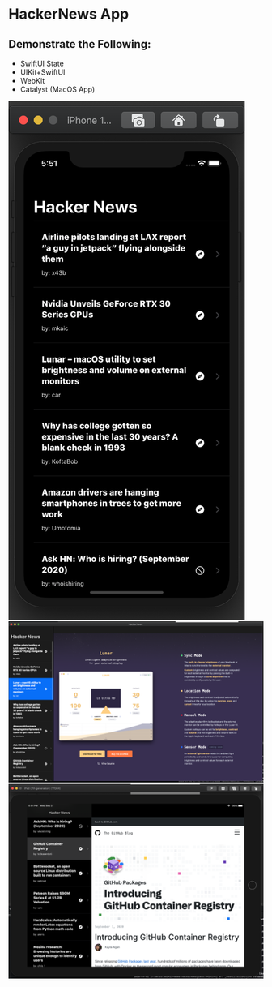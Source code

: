# HackerNews App

## Demonstrate the Following:
- SwiftUI State
- UIKit+SwiftUI
- WebKit
- Catalyst (MacOS App)

![iOS Screenshot](Docs/iphone.png)
![MacOS Screenshot](Docs/macos.png)
![iPad OS Screenshot](Docs/ipad.png)

